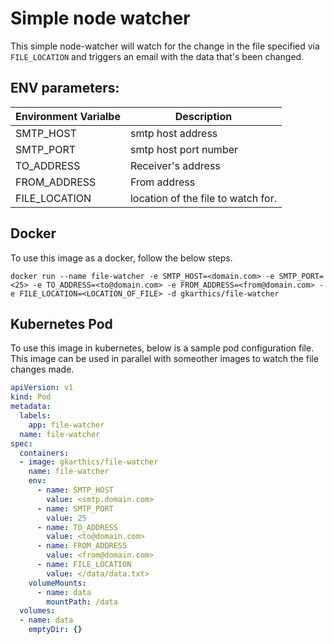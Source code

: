 # Simple node watcher

This simple node-watcher will watch for the change in the file specified via `FILE_LOCATION` and triggers an email with the data that's been changed.

## ENV parameters:

| Environment Varialbe | Description |
| -------------------- | ----------- |
| SMTP_HOST | smtp host address|
| SMTP_PORT | smtp host port number |
| TO_ADDRESS | Receiver's address |
| FROM_ADDRESS | From address |
| FILE_LOCATION | location of the file to watch for. |

## Docker
To use this image as a docker, follow the below steps.

```shell
docker run --name file-watcher -e SMTP_HOST=<domain.com> -e SMTP_PORT=<25> -e TO_ADDRESS=<to@domain.com> -e FROM_ADDRESS=<from@domain.com> -e FILE_LOCATION=<LOCATION_OF_FILE> -d gkarthics/file-watcher
```

## Kubernetes Pod
To use this image in kubernetes, below is a sample pod configuration file. This image can be used in parallel with someother images to watch the file changes made.

```yaml
apiVersion: v1
kind: Pod
metadata:
  labels:
    app: file-watcher
  name: file-watcher
spec:
  containers:
  - image: gkarthics/file-watcher
    name: file-watcher
    env:
      - name: SMTP_HOST
        value: <smtp.domain.com>
      - name: SMTP_PORT
        value: 25
      - name: TO_ADDRESS
        value: <to@domain.com>
      - name: FROM_ADDRESS
        value: <from@domain.com>
      - name: FILE_LOCATION
        value: </data/data.txt>
    volumeMounts:
      - name: data
        mountPath: /data
  volumes:
  - name: data
    emptyDir: {}
```